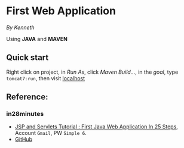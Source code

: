 # First Web Application

*By Kenneth*

Using **JAVA** and **MAVEN**

## Quick start
Right click on project, in *Run As*, click *Maven Build...*, in the *goal*, type ```tomcat7:run```, then visit [localhost](http://localhost:9999/kenneth)

## Reference:
### in28minutes  
* [JSP and Servlets Tutorial : First Java Web Application In 25 Steps](https://in28minutes1.teachable.com/courses/enrolled/259228), Account ```Gmail```, PW ```Simple 6```.
* [GitHub](https://github.com/in28minutes/JavaWebApplicationStepByStep)

